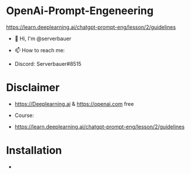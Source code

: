 # OpenAi-Prompt-Engeneering
https://learn.deeplearning.ai/chatgpt-prompt-eng/lesson/2/guidelines

- 👋 Hi, I'm @serverbauer


- 📫 How to reach me:
- Discord: Serverbauer#8515

# Disclaimer
- https://Deeplearning.ai & https://openai.com free

- Course:
- https://learn.deeplearning.ai/chatgpt-prompt-eng/lesson/2/guidelines

# Installation

-
